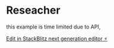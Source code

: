 # Reseacher
this example is time limited due to API,

[Edit in StackBlitz next generation editor ⚡️](https://stackblitz.com/~/github.com/lennoxgay/Reseacher)
